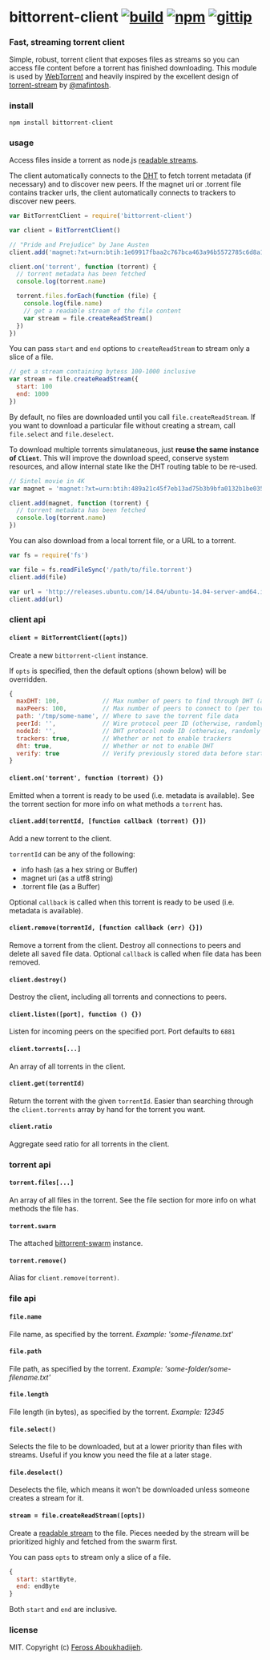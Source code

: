 # bittorrent-client [![build](https://img.shields.io/travis/feross/bittorrent-client.svg)](https://travis-ci.org/feross/bittorrent-client) [![npm](https://img.shields.io/npm/v/bittorrent-client.svg)](https://npmjs.org/package/bittorrent-client) [![gittip](https://img.shields.io/gittip/feross.svg)](https://www.gittip.com/feross/)

### Fast, streaming torrent client

Simple, robust, torrent client that exposes files as streams so you can access file content before a torrent has finished downloading. This module is used by [WebTorrent](http://webtorrent.io) and heavily inspired by the excellent design of [torrent-stream](https://github.com/mafintosh/torrent-stream) by [@mafintosh](https://twitter.com/mafintosh).

### install

```
npm install bittorrent-client
```

### usage

Access files inside a torrent as node.js [readable streams](http://nodejs.org/api/stream.html#stream_class_stream_readable).

The client automatically connects to the
[DHT](http://www.bittorrent.org/beps/bep_0005.html) to fetch torrent metadata (if
necessary) and to discover new peers. If the magnet uri or .torrent file contains tracker
urls, the client automatically connects to trackers to discover new peers.

```js
var BitTorrentClient = require('bittorrent-client')

var client = BitTorrentClient()

// "Pride and Prejudice" by Jane Austen
client.add('magnet:?xt=urn:btih:1e69917fbaa2c767bca463a96b5572785c6d8a12')

client.on('torrent', function (torrent) {
  // torrent metadata has been fetched
  console.log(torrent.name)

  torrent.files.forEach(function (file) {
    console.log(file.name)
    // get a readable stream of the file content
    var stream = file.createReadStream()
  })
})
```

You can pass `start` and `end` options to `createReadStream` to stream only a slice of
a file.

```js
// get a stream containing bytess 100-1000 inclusive
var stream = file.createReadStream({
  start: 100
  end: 1000
})
```

By default, no files are downloaded until you call `file.createReadStream`. If you want to
download a particular file without creating a stream, call `file.select` and
`file.deselect`.

To download multiple torrents simulataneous, just **reuse the same instance of `Client`**.
This will improve the download speed, conserve system resources, and allow internal state like the DHT routing table to be re-used.

```js
// Sintel movie in 4K
var magnet = 'magnet:?xt=urn:btih:489a21c45f7eb13ad75b3b9bfa0132b1be035f62'

client.add(magnet, function (torrent) {
  // torrent metadata has been fetched
  console.log(torrent.name)
})
```

You can also download from a local torrent file, or a URL to a torrent.

```js
var fs = require('fs')

var file = fs.readFileSync('/path/to/file.torrent')
client.add(file)

var url = 'http://releases.ubuntu.com/14.04/ubuntu-14.04-server-amd64.iso.torrent'
client.add(url)
```

### client api

#### `client = BitTorrentClient([opts])`

Create a new `bittorrent-client` instance.

If `opts` is specified, then the default options (shown below) will be overridden.

``` js
{
  maxDHT: 100,            // Max number of peers to find through DHT (across all torrents)
  maxPeers: 100,          // Max number of peers to connect to (per torrent)
  path: '/tmp/some-name', // Where to save the torrent file data
  peerId: '',             // Wire protocol peer ID (otherwise, randomly generated)
  nodeId: '',             // DHT protocol node ID (otherwise, randomly generated)
  trackers: true,         // Whether or not to enable trackers
  dht: true,              // Whether or not to enable DHT
  verify: true            // Verify previously stored data before starting
}
```

#### `client.on('torrent', function (torrent) {})`

Emitted when a torrent is ready to be used (i.e. metadata is available). See the torrent
section for more info on what methods a `torrent` has.

#### `client.add(torrentId, [function callback (torrent) {}])`

Add a new torrent to the client.

`torrentId` can be any of the following:

- info hash (as a hex string or Buffer)
- magnet uri (as a utf8 string)
- .torrent file (as a Buffer)

Optional `callback` is called when this torrent is ready to be used (i.e. metadata is
available).

#### `client.remove(torrentId, [function callback (err) {}])`

Remove a torrent from the client. Destroy all connections to peers and delete all saved
file data. Optional `callback` is called when file data has been removed.

#### `client.destroy()`

Destroy the client, including all torrents and connections to peers.

#### `client.listen([port], function () {})`

Listen for incoming peers on the specified port. Port defaults to `6881`

#### `client.torrents[...]`

An array of all torrents in the client.

#### `client.get(torrentId)`

Return the torrent with the given `torrentId`. Easier than searching through the
`client.torrents` array by hand for the torrent you want.

#### `client.ratio`

Aggregate seed ratio for all torrents in the client.


### torrent api

#### `torrent.files[...]`

An array of all files in the torrent. See the file section for more info on what methods
the file has.

#### `torrent.swarm`

The attached [bittorrent-swarm](https://github.com/feross/bittorrent-swarm) instance.

#### `torrent.remove()`

Alias for `client.remove(torrent)`.


### file api

#### `file.name`

File name, as specified by the torrent. *Example: 'some-filename.txt'*

#### `file.path`

File path, as specified by the torrent. *Example: 'some-folder/some-filename.txt'*

#### `file.length`

File length (in bytes), as specified by the torrent. *Example: 12345*

#### `file.select()`

Selects the file to be downloaded, but at a lower priority than files with streams.
Useful if you know you need the file at a later stage.

#### `file.deselect()`

Deselects the file, which means it won't be downloaded unless someone creates a stream
for it.

#### `stream = file.createReadStream([opts])`

Create a [readable stream](http://nodejs.org/api/stream.html#stream_class_stream_readable)
to the file. Pieces needed by the stream will be prioritized highly and fetched from the
swarm first.

You can pass `opts` to stream only a slice of a file.

``` js
{
  start: startByte,
  end: endByte
}
```

Both `start` and `end` are inclusive.

### license

MIT. Copyright (c) [Feross Aboukhadijeh](http://feross.org).
